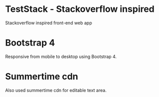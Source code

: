 # TestStack - Stackoverflow inspired

Stackoverflow inspired front-end web app

# Bootstrap 4

Responsive from mobile to desktop using Bootstrap 4.

# Summertime cdn

Also used summertime cdn for editable text area.
